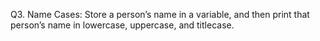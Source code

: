 Q3. Name Cases: Store a person’s name in a variable, and then print that person’s name in lowercase, uppercase, and titlecase.